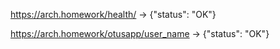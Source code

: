 https://arch.homework/health/ -> {"status": "OK"}

https://arch.homework/otusapp/user_name -> {"status": "OK"} 